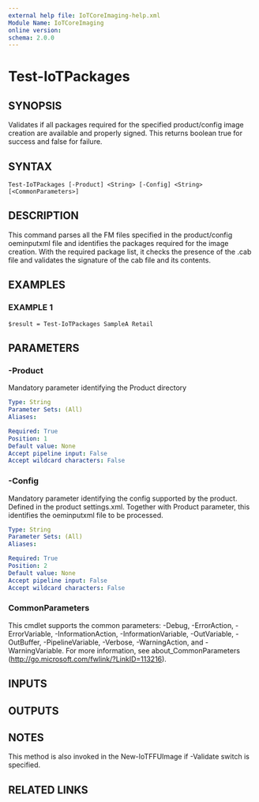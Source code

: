 ```yaml
---
external help file: IoTCoreImaging-help.xml
Module Name: IoTCoreImaging
online version:
schema: 2.0.0
---
```


# Test-IoTPackages

## SYNOPSIS
Validates if all packages required for the specified product/config image creation are available and properly signed.
This returns boolean true for success and false for failure.

## SYNTAX

```
Test-IoTPackages [-Product] <String> [-Config] <String> [<CommonParameters>]
```

## DESCRIPTION
This command parses all the FM files specified in the product/config oeminputxml file and identifies the packages required for the image creation.
With the required package list, it checks the presence of the .cab file and validates the signature of the cab file and its contents.

## EXAMPLES

### EXAMPLE 1
```
$result = Test-IoTPackages SampleA Retail
```

## PARAMETERS

### -Product
Mandatory parameter identifying the Product directory

```yaml
Type: String
Parameter Sets: (All)
Aliases:

Required: True
Position: 1
Default value: None
Accept pipeline input: False
Accept wildcard characters: False
```

### -Config
Mandatory parameter identifying the config supported by the product.
Defined in the product settings.xml.
Together with Product parameter, this identifies the oeminputxml file to be processed.

```yaml
Type: String
Parameter Sets: (All)
Aliases:

Required: True
Position: 2
Default value: None
Accept pipeline input: False
Accept wildcard characters: False
```

### CommonParameters
This cmdlet supports the common parameters: -Debug, -ErrorAction, -ErrorVariable, -InformationAction, -InformationVariable, -OutVariable, -OutBuffer, -PipelineVariable, -Verbose, -WarningAction, and -WarningVariable. For more information, see about_CommonParameters (http://go.microsoft.com/fwlink/?LinkID=113216).

## INPUTS

## OUTPUTS

## NOTES
This method is also invoked in the New-IoTFFUImage if -Validate switch is specified.

## RELATED LINKS
